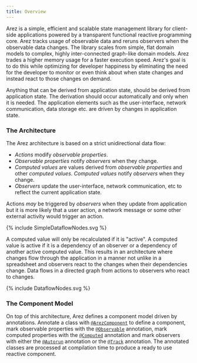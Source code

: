 ```yaml
---
title: Overview
---
```


Arez is a simple, efficient and scalable state management library for client-side applications powered by a
transparent functional reactive programming core. Arez tracks usage of observable data and reruns observers
when the observable data changes. The library scales from simple, flat domain models to complex, highly
inter-connected graph-like domain models. Arez trades a higher memory usage for a faster execution speed.
Arez's goal is to do this while optimizing for developer happiness by eliminating the need for the developer
to monitor or even think about when state changes and instead react to those changes on demand.

Anything that can be derived from application state, should be derived from application state. The derivation
should occur automatically and only when it is needed. The application elements such as the user-interface,
network communication, data storage etc. are driven by changes in application state.

### The Architecture

The Arez architecture is based on a strict unidirectional data flow:

* _Actions_ modify _observable properties_.
* _Observable properties_ notify _observers_ when they change.
* _Computed values_ are values derived from _observable properties_ and other _computed values_. _Computed values_
  notify _observers_ when they change.
* _Observers_ update the user-interface, network communication, etc to reflect the current application state.

Actions _may_ be triggered by _observers_ when they update from application but it is more likely that a user action,
a network message or some other external activity would trigger an action.

<div class="svg-figure">
{% include SimpleDataflowNodes.svg %}
</div>

A computed value will only be recalculated if it is "active". A computed value is active if it is a dependency
of an observer or a dependency of another active computed value. This results in an architecture where changes
flow through the application in a manner not unlike in a spreadsheet and observers react to the changes when
their dependencies change. Data flows in a directed graph from actions to observers who react to changes.

<div class="svg-figure">
{% include DataflowNodes.svg %}
</div>

### The Component Model

On top of this architecture, Arez defines a component model driven by annotations. Annotate a class with
[`@ArezComponent`](http://realityforge.org/arez/api/org/realityforge/arez/annotations/ArezComponent.html) to
define a component, mark observable properties with the [`@Observable`](http://realityforge.org/arez/api/org/realityforge/arez/annotations/Observable.html)
annotation, mark computed properties with the [`@Computed`](http://realityforge.org/arez/api/org/realityforge/arez/annotations/Computed.html)
annotation and mark observers with either the [`@Autorun`](http://realityforge.org/arez/api/org/realityforge/arez/annotations/Autorun.html)
annotation or the [`@Track`](http://realityforge.org/arez/api/org/realityforge/arez/annotations/Track.html)
annotation. The annotated classes are processed at compilation time to produce a ready to use reactive component.
